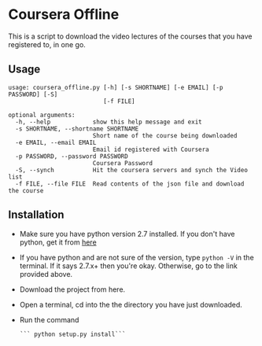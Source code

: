 # Coursera Offline

This is a script to download the video lectures of the courses that you have registered to, in one go.

## Usage

```
usage: coursera_offline.py [-h] [-s SHORTNAME] [-e EMAIL] [-p PASSWORD] [-S]
                           [-f FILE]

optional arguments:
  -h, --help            show this help message and exit
  -s SHORTNAME, --shortname SHORTNAME
                        Short name of the course being downloaded
  -e EMAIL, --email EMAIL
                        Email id registered with Coursera
  -p PASSWORD, --password PASSWORD
                        Coursera Password
  -S, --synch           Hit the coursera servers and synch the Video list
  -f FILE, --file FILE  Read contents of the json file and download the course

```

## Installation

* Make sure you have python version 2.7 installed. If you don't have python, get it from [here](link1)
* If you have python and are not sure of the version, type `python -V` in the terminal. If it says 2.7.x+ then you're okay. Otherwise, go to the link provided above.
* Download the project from here.
* Open a terminal, cd into the the directory you have just downloaded.
* Run the command 
 
      ``` python setup.py install```

